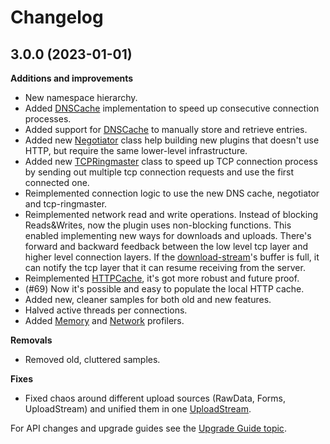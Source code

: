 # Changelog

## 3.0.0 (2023-01-01)

__Additions and improvements__

- New namespace hierarchy.
- Added [DNSCache](https://bestdocshub.pages.dev/Shared/DNS/dns-cache.md) implementation to speed up consecutive
  connection processes.
- Added support for [DNSCache](https://bestdocshub.pages.dev/HTTP/api-reference/Cache/DNSCache.md) to manually store and
  retrieve entries.
- Added new [Negotiator](https://bestdocshub.pages.dev/HTTP/api-reference/Tcp/Negotiator.md) class help building new
  plugins that doesn't use HTTP, but require the same lower-level infrastructure.
- Added new [TCPRingmaster](https://bestdocshub.pages.dev/HTTP/api-reference/Tcp/TCPRingmaster.md) class to speed up TCP
  connection process by sending out multiple tcp connection requests and use the first connected one.
- Reimplemented connection logic to use the new DNS cache, negotiator and tcp-ringmaster.
- Reimplemented network read and write operations. Instead of blocking Reads&Writes, now the plugin uses non-blocking
  functions. This enabled implementing new ways for downloads and uploads. There's forward and backward feedback between
  the low level tcp layer and higher level connection layers. If
  the [download-stream](https://bestdocshub.pages.dev/HTTP/api-reference/Response/DownloadContentStream.md)'s buffer is
  full, it can notify the tcp layer that it can resume receiving from the server.
- Reimplemented [HTTPCache](https://bestdocshub.pages.dev/HTTP/api-reference/Caching/HTTPCache.md), it's got more robust
  and future proof.
- (#69) Now it's possible and easy to populate the local HTTP cache.
- Added new, cleaner samples for both old and new features.
- Halved active threads per connections.
- Added [Memory](https://bestdocshub.pages.dev/Shared/Profiler/memory.md)
  and [Network](https://bestdocshub.pages.dev/Shared/Profiler/memory.md) profilers.

__Removals__

- Removed old, cluttered samples.

__Fixes__

- Fixed chaos around different upload sources (RawData, Forms, UploadStream) and unified them in
  one [UploadStream](https://bestdocshub.pages.dev/HTTP/getting-started/uploads.md).

For API changes and upgrade guides see the [Upgrade Guide topic](https://bestdocshub.pages.dev/HTTP/upgrade-guide.md).
